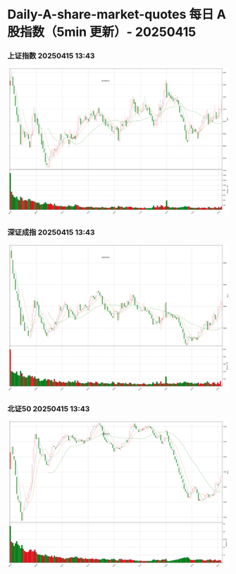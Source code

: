 
# Daily-A-share-market-quotes 每日 A 股指数（5min 更新）- 20250415

### 上证指数 20250415 13:43
![](./fig/2025/4/20250415-sh000001.png)

### 深证成指 20250415 13:43
![](./fig/2025/4/20250415-sz399001.png)

### 北证50 20250415 13:43
![](./fig/2025/4/20250415-bj899050.png)
